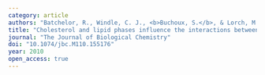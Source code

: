 ```yaml
---
category: article
authors: "Batchelor, R., Windle, C. J., <b>Buchoux, S.</b>, & Lorch, M."
title: "Cholesterol and lipid phases influence the interactions between serotonin receptor agonists and lipid bilayers"
journal: "The Journal of Biological Chemistry"
doi: "10.1074/jbc.M110.155176"
year: 2010
open_access: true
---
```

